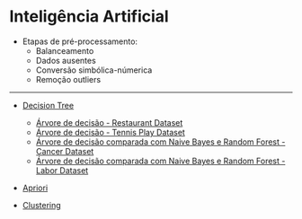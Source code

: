 <h1> Inteligência Artificial </h1>

- Etapas de pré-processamento:
    - Balanceamento
    - Dados ausentes
    - Conversão simbólica-númerica
    - Remoção outliers
    
------------------------------------

- [Decision Tree](https://github.com/brunofaria27/artificial-intelligence/tree/main/Decision%20Tree)
    - [Árvore de decisão - Restaurant Dataset](https://github.com/brunofaria27/artificial-intelligence/blob/main/Decision%20Tree/DecisionTreeRestaurant.ipynb)
    - [Árvore de decisão - Tennis Play Dataset](https://github.com/brunofaria27/artificial-intelligence/blob/main/Decision%20Tree/DecisionTreeWeather.ipynb)
    - [Árvore de decisão comparada com Naive Bayes e Random Forest - Cancer Dataset](https://github.com/brunofaria27/artificial-intelligence/blob/main/Decision%20Tree/Naive%20Bayes%20%26%20Random%20Forest%20-%20Difference/DecisionTreeAndNaiveCancer.ipynb)
    - [Árvore de decisão comparada com Naive Bayes e Random Forest - Labor Dataset](https://github.com/brunofaria27/artificial-intelligence/blob/main/Decision%20Tree/Naive%20Bayes%20%26%20Random%20Forest%20-%20Difference/DecisionTreeAndNaiveLabor.ipynb)

- [Apriori](https://github.com/brunofaria27/artificial-intelligence/blob/main/Apriori/Apriori.ipynb)
- [Clustering](https://github.com/brunofaria27/artificial-intelligence/blob/main/Agrupamento/ExtraAgrupamento.ipynb)
